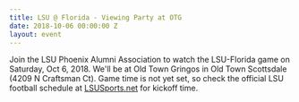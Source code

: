 ```yaml
---
title: LSU @ Florida - Viewing Party at OTG
date: 2018-10-06 00:00:00 Z
layout: event
---
```


Join the LSU Phoenix Alumni Association to watch the LSU-Florida game on Saturday, Oct 6, 2018. We'll be at Old Town Gringos in Old Town Scottsdale (4209 N Craftsman Ct). Game time is not yet set, so check the official LSU football schedule at [LSUSports.net](http://www.lsusports.net) for kickoff time.